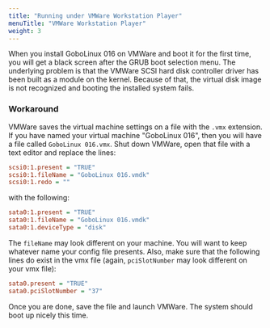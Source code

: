 ```yaml
---
title: "Running under VMWare Workstation Player"
menuTitle: "VMWare Workstation Player"
weight: 3
---
```


When you install GoboLinux 016 on VMWare and boot it for the first time, you
will get a black screen after the GRUB boot selection menu. The underlying
problem is that the VMWare SCSI hard disk controller driver has been built as a
module on the kernel. Because of that, the virtual disk image is not recognized
and booting the installed system fails.

### Workaround

VMWare saves the virtual machine settings on a file with the `.vmx` extension.
If you have named your virtual machine "GoboLinux 016", then you will have a
file called `GoboLinux 016.vmx`. Shut down VMWare, open that file with a text
editor and replace the lines:

```ini
scsi0:1.present = "TRUE"
scsi0:1.fileName = "GoboLinux 016.vmdk"
scsi0:1.redo = ""
```

with the following:

```ini
sata0:1.present = "TRUE"
sata0:1.fileName = "GoboLinux 016.vmdk"
sata0:1.deviceType = "disk"
```

The `fileName` may look different on your machine. You will want to keep
whatever name your config file presents. Also, make sure that the following
lines do exist in the vmx file (again, `pciSlotNumber` may look different on
your vmx file):

```ini
sata0.present = "TRUE"
sata0.pciSlotNumber = "37"
```

Once you are done, save the file and launch VMWare. The system should boot up
nicely this time.
